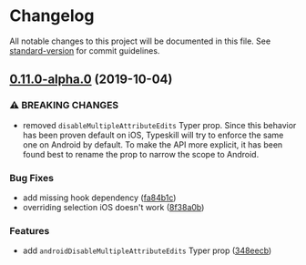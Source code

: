 # Changelog

All notable changes to this project will be documented in this file. See [standard-version](https://github.com/conventional-changelog/standard-version) for commit guidelines.

## [0.11.0-alpha.0](https://github.com/typeskill/typeskill/compare/v0.10.0-beta.19...v0.11.0-alpha.0) (2019-10-04)


### ⚠ BREAKING CHANGES

* removed `disableMultipleAttributeEdits` Typer prop.
Since this behavior has been proven default on iOS, Typeskill will try
to enforce the same one on Android by default. To make the API more
explicit, it has been found best to rename the prop to narrow the scope
to Android.

### Bug Fixes

* add missing hook dependency ([fa84b1c](https://github.com/typeskill/typeskill/commit/fa84b1c))
* overriding selection iOS doesn't work ([8f38a0b](https://github.com/typeskill/typeskill/commit/8f38a0b))


### Features

* add `androidDisableMultipleAttributeEdits` Typer prop ([348eecb](https://github.com/typeskill/typeskill/commit/348eecb))
